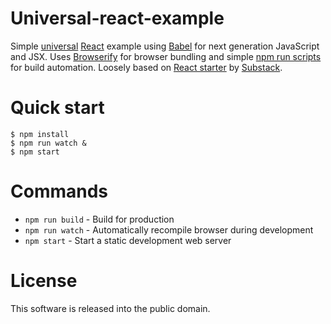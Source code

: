 # Universal-react-example

Simple [universal][universal] [React][react] example using [Babel][babel] for next generation JavaScript and JSX.
Uses [Browserify][browserify] for browser bundling and simple [npm run scripts][npmrun] for build automation.
Loosely based on [React starter][react-starter] by [Substack][substack].

# Quick start

```
$ npm install
$ npm run watch &
$ npm start
```

# Commands

* `npm run build` - Build for production
* `npm run watch` - Automatically recompile browser during development
* `npm start` - Start a static development web server


# License

This software is released into the public domain.

[universal]: https://medium.com/@mjackson/universal-javascript-4761051b7ae9
[react]: https://facebook.github.io/react/
[babel]: http://babeljs.io/
[browserify]: http://browserify.org
[npmrun]: http://substack.net/task_automation_with_npm_run
[react-starter]: https://github.com/substack/react-starter
[substack]: http://substack.net/
